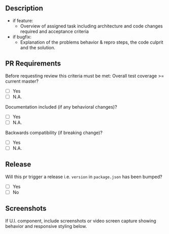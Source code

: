 ## Description
- if feature:
  - Overview of assigned task including architecture and code changes required and acceptance criteria
- if bugfix:
  - Explanation of the problems behavior & repro steps, the code culprit and the solution.

## PR Requirements
Before requesting review this criteria must be met: 
Overall test coverage >= current master?
- [ ] Yes
- [ ] N.A.

Documentation included (if any behavioral changes)?
- [ ] Yes
- [ ] N.A.

Backwards compatibility (if breaking change)?
- [ ] Yes
- [ ] N.A.

## Release
Will this pr trigger a release i.e. `version` in `package.json` has been bumped?
- [ ] Yes
- [ ] No

## Screenshots
If U.I. component, include screenshots or video screen capture showing
behavior and responsive styling below.
